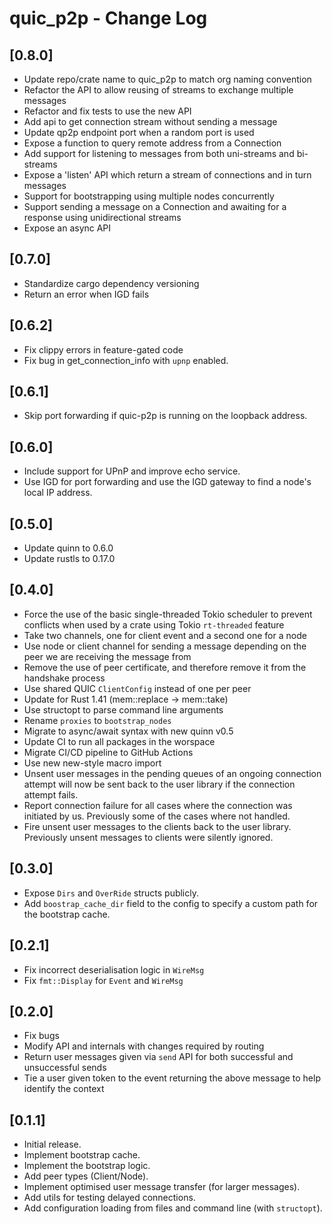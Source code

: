 # quic_p2p - Change Log

## [0.8.0]
- Update repo/crate name to quic_p2p to match org naming convention
- Refactor the API to allow reusing of streams to exchange multiple messages
- Refactor and fix tests to use the new API
- Add api to get connection stream without sending a message
- Update qp2p endpoint port when a random port is used
- Expose a function to query remote address from a Connection
- Add support for listening to messages from both uni-streams and bi-streams
- Expose a 'listen' API which return a stream of connections and in turn messages
- Support for bootstrapping using multiple nodes concurrently
- Support sending a message on a Connection and awaiting for a response using unidirectional streams
- Expose an async API

## [0.7.0]
- Standardize cargo dependency versioning
- Return an error when IGD fails

## [0.6.2]
- Fix clippy errors in feature-gated code
- Fix bug in get_connection_info with `upnp` enabled.

## [0.6.1]
- Skip port forwarding if quic-p2p is running on the loopback address.

## [0.6.0]
- Include support for UPnP and improve echo service.
- Use IGD for port forwarding and use the IGD gateway to find a node's local IP address.

## [0.5.0]
- Update quinn to 0.6.0
- Update rustls to 0.17.0

## [0.4.0]
- Force the use of the basic single-threaded Tokio scheduler to prevent conflicts when used by a crate using Tokio `rt-threaded` feature
- Take two channels, one for client event and a second one for a node
- Use node or client channel for sending a message depending on the peer we are receiving the message from
- Remove the use of peer certificate, and therefore remove it from the handshake process
- Use shared QUIC `ClientConfig` instead of one per peer
- Update for Rust 1.41 (mem::replace -> mem::take)
- Use structopt to parse command line arguments
- Rename `proxies` to `bootstrap_nodes`
- Migrate to async/await syntax with new quinn v0.5
- Update CI to run all packages in the worspace
- Migrate CI/CD pipeline to GitHub Actions
- Use new new-style macro import
- Unsent user messages in the pending queues of an ongoing connection attempt will now be sent back to the user library if the connection attempt fails.
- Report connection failure for all cases where the connection was initiated by us. Previously some of the cases where not handled.
- Fire unsent user messages to the clients back to the user library. Previously unsent messages to clients were silently ignored.

## [0.3.0]
- Expose `Dirs` and `OverRide` structs publicly.
- Add `boostrap_cache_dir` field to the config to specify a custom path for the bootstrap cache.

## [0.2.1]
- Fix incorrect deserialisation logic in `WireMsg`
- Fix `fmt::Display` for `Event` and `WireMsg`

## [0.2.0]
- Fix bugs
- Modify API and internals with changes required by routing
- Return user messages given via `send` API for both successful and unsuccessful sends
- Tie a user given token to the event returning the above message to help identify the context

## [0.1.1]
- Initial release.
- Implement bootstrap cache.
- Implement the bootstrap logic.
- Add peer types (Client/Node).
- Implement optimised user message transfer (for larger messages).
- Add utils for testing delayed connections.
- Add configuration loading from files and command line (with `structopt`).
